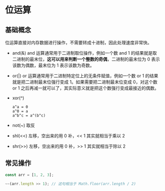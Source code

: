 # 位运算

## 基础概念

位运算直接对内存数据进行操作，不需要转成十进制，因此处理速度非常快。

- and(&)
  and 运算通常用于二进制取位操作，例如一个数 and 1 的结果就是取二进制的最末位，**这可以用来判断一个整数的奇偶**，二进制的最末位为 0 表示该数为偶数，最末位为 1 表示该数为奇数。
- or(|)
  or 运算通常用于二进制特定位上的无条件赋值，例如一个数 or 1 的结果就是把二进制最末位强行变成 1。如果需要把二进制最末位变成 0，对这个数 or 1 之后再减一就可以了，其实际意义就是把这个数强行变成最接近的偶数。
- xor(^)

  ```
  a^a = 0
  a^0 = a
  a^b^c = a^(b^c)
  ```

- not(~)
  取反

- shl(<<)
  左移，空出来的用 0 补，<< 1 其实就相当于乘以 2

- shr(>>)
  左移，空出来的用 0 补，>> 1 其实就相当于除以 2

## 常见操作

```javascript
const arr = [1, 2, 3];

~~(arr.length >> 1); // 这句相当于 Math.floor(arr.length / 2)
```
